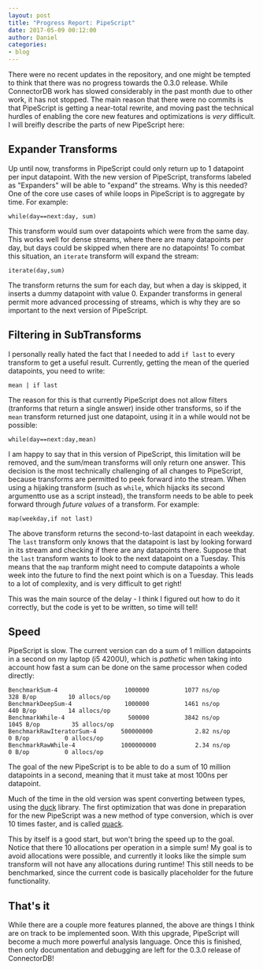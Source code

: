 ```yaml
---
layout: post
title: "Progress Report: PipeScript"
date: 2017-05-09 00:12:00
author: Daniel
categories:
- blog
---
```


There were no recent updates in the repository, and one might be tempted to think that there was no progress towards the 0.3.0 release. 
While ConnectorDB work has slowed considerably in the past month due to other work, it has not stopped.
The main reason that there were no commits is that PipeScript is getting a near-total rewrite, and moving past the technical hurdles
of enabling the core new features and optimizations is *very* difficult.  I will breifly describe the parts of new PipeScript here:

## Expander Transforms

Up until now, transforms in PipeScript could only return up to 1 datapoint per input datapoint. With the new version of PipeScript,
transforms labeled as "Expanders" will be able to "expand" the streams. Why is this needed? One of the core use cases of while loops
in PipeScript is to aggregate by time. For example:

```
while(day==next:day, sum)
```

This transform would sum over datapoints which were from the same day. This works well for dense streams, where there are many datapoints per day,
but days could be skipped when there are no datapoints! To combat this situation, an `iterate` transform will expand the stream:

```
iterate(day,sum)
```

The transform returns the sum for each day, but when a day is skipped, it inserts a dummy datapoint with value 0. 
Expander transforms in general permit more advanced processing of streams, which is why they are so important to the next version of PipeScript.

## Filtering in SubTransforms

I personally really hated the fact that I needed to add `if last` to every transform to get a useful result. Currently, getting the mean of the queried datapoints,
you need to write: 

```
mean | if last
```

The reason for this is that currently PipeScript does not allow filters (tranforms that return a single answer) inside other transforms, so if the `mean` transform
returned just one datapoint, using it in a while would not be possible:

```
while(day==next:day,mean)
```

I am happy to say that in this version of PipeScript, this limitation will be removed, and the sum/mean transforms will only return one answer.
This decision is the most technically challenging of all changes to PipeScript, because transforms are permitted to peek forward into the stream.
When using a hijaking transform (such as `while`, which hijacks its second argumentto use as a script instead), the transform needs to be able to peek forward
through *future values* of a transform. For example:

```
map(weekday,if not last)
```

The above transform returns the second-to-last datapoint in each weekday. The `last` transform only knows that the datapoint is last by looking forward in its stream
and checking if there are any datapoints there. Suppose that the `last` transform wants to look to the next datapoint on a Tuesday. This means that the `map` tranform might
need to compute datapoints a whole week into the future to find the next point which is on a Tuesday. This leads to a lot of complexity, and is very difficult to get right!

This was the main source of the delay - I think I figured out how to do it correctly, but the code is yet to be written, so time will tell!

## Speed

PipeScript is slow. The current version can do a sum of 1 million datapoints in a second on my laptop (i5 4200U), which is *pathetic* when taking into account
how fast a sum can be done on the same processor when coded directly:

```
BenchmarkSum-4              	 1000000	      1077 ns/op	     328 B/op	      10 allocs/op
BenchmarkDeepSum-4          	 1000000	      1461 ns/op	     440 B/op	      14 allocs/op
BenchmarkWhile-4            	  500000	      3842 ns/op	    1045 B/op	      35 allocs/op
BenchmarkRawIteratorSum-4   	500000000	         2.82 ns/op	       0 B/op	       0 allocs/op
BenchmarkRawWhile-4         	1000000000	         2.34 ns/op	       0 B/op	       0 allocs/op
```

The goal of the new PipeScript is to be able to do a sum of 10 million datapoints in a second,
meaning that it must take at most 100ns per datapoint.

Much of the time in the old version was spent converting between types, using the [duck](https://github.com/connectordb/duck) library.
The first optimization that was done in preparation for the new PipeScript was a new method of type conversion, which is over 10 times faster,
and is called [quack](https://github.com/connectordb/duck/tree/master/quack).

This by itself is a good start, but won't bring the speed up to the goal. Notice that there 10 allocations per operation in a simple sum!
My goal is to avoid allocations were possible, and currently it looks like the simple sum transform will not have any allocations during runtime!
This still needs to be benchmarked, since the current code is basically placeholder for the future functionality.

## That's it

While there are a couple more features planned, the above are things I think are on track to be implemented soon. With this upgrade, PipeScript will become a much
more powerful analysis language. Once this is finished, then only documentation and debugging are left for the 0.3.0 release of ConnectorDB!

